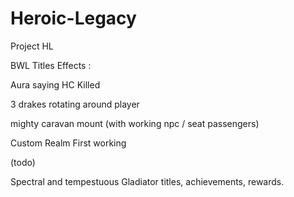 # Heroic-Legacy
Project HL

BWL Titles Effects  : 

Aura saying HC Killed

3 drakes rotating around player



mighty caravan mount (with working npc / seat passengers)

Custom Realm  First working

(todo)

Spectral and tempestuous Gladiator titles, achievements, rewards.
